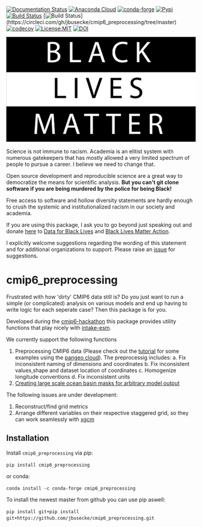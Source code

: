 [![Documentation Status](https://readthedocs.org/projects/cmip6-preprocessing/badge/?version=latest)](https://cmip6-preprocessing.readthedocs.io/en/latest/?badge=latest)
[![Anaconda Cloud](https://anaconda.org/conda-forge/cmip6_preprocessing/badges/version.svg)](https://anaconda.org/conda-forge/cmip6_preprocessing)
[![conda-forge](https://img.shields.io/conda/dn/conda-forge/cmip6_preprocessing?label=conda-forge)](https://anaconda.org/conda-forge/cmip6_preprocessing)
[![Pypi](https://img.shields.io/pypi/v/cmip6_preprocessing.svg)](https://pypi.org/project/cmip6_preprocessing)
[![Build Status](https://travis-ci.com/jbusecke/cmip6_preprocessing.svg?branch=master)](https://travis-ci.com/jbusecke/cmip6_preprocessing)
[![Build Status](https://img.shields.io/circleci/project/github/jbusecke/cmip6_preprocessing/master.svg?)](https://circleci.com/gh/jbusecke/cmip6_preprocessing/tree/master)
[![codecov](https://codecov.io/gh/jbusecke/cmip6_preprocessing/branch/master/graph/badge.svg)](https://codecov.io/gh/jbusecke/cmip6_preprocessing)
[![License:MIT](https://img.shields.io/badge/License-MIT-lightgray.svg?style=flt-square)](https://opensource.org/licenses/MIT)
[![DOI](https://zenodo.org/badge/215606850.svg)](https://zenodo.org/badge/latestdoi/215606850)

![BLM](BLM.png)

Science is not immune to racism. Academia is an elitist system with numerous gatekeepers that has mostly allowed a very limited spectrum of people to pursue a career. I believe we need to change that. 

Open source development and reproducible science are a great way to democratize the means for scientific analysis. **But you can't git clone software if you are being murdered by the police for being Black!**

Free access to software and hollow diversity statements are hardly enough to crush the systemic and institutionalized racism in our society and academia.

If you are using this package, I ask you to go beyond just speaking out and donate [here](https://secure.actblue.com/donate/cmip6_preprocessing) to [Data for Black Lives](http://d4bl.org/) and [Black Lives Matter Action](https://blacklivesmatter.com/global-actions/).

I explicitly welcome suggestions regarding the wording of this statement and for additional organizations to support. Please raise an [issue](https://github.com/jbusecke/cmip6_preprocessing/issues) for suggestions.

# cmip6_preprocessing

Frustrated with how 'dirty' CMIP6 data still is? Do you just want to run a simple (or complicated) analysis on various models and end up having to write logic for each seperate case? Then this package is for you.

Developed during the [cmip6-hackathon](https://cmip6hack.github.io/#/) this package provides utility functions that play nicely with [intake-esm](https://github.com/NCAR/intake-esm).

We currently support the following functions

1. Preprocessing CMIP6 data (Please check out the [tutorial](doc/tutorial.ipynb) for some examples using the [pangeo cloud](ocean.pangeo.io)). The preprocessig includes:
    a. Fix inconsistent naming of dimensions and coordinates
    b. Fix inconsistent values,shape and dataset location of coordinates
    c. Homogenize longitude conventions
    d. Fix inconsistent units
2. [Creating large scale ocean basin masks for arbitrary model output](doc/regionmask.ipynb)

The following issues are under development:
1. Reconstruct/find grid metrics
2. Arrange different variables on their respective staggered grid, so they can work seamlessly with [xgcm](https://xgcm.readthedocs.io/en/latest/)



## Installation

Install `cmip6_preprocessing` via pip:

`pip install cmip6_preprocessing`

or conda:

`conda install -c conda-forge cmip6_preprocessing`

To install the newest master from github you can use pip aswell:

`pip install git+pip install git+https://github.com/jbusecke/cmip6_preprocessing.git`
